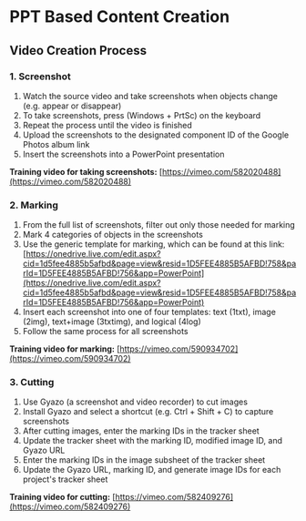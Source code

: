# PPT Based Content Creation


## Video Creation Process

### 1. Screenshot

1.  Watch the source video and take screenshots when objects change (e.g. appear or disappear)
2.  To take screenshots, press (Windows + PrtSc) on the keyboard
3.  Repeat the process until the video is finished
4.  Upload the screenshots to the designated component ID of the Google Photos album link
5.  Insert the screenshots into a PowerPoint presentation

**Training video for taking screenshots:** [https://vimeo.com/582020488](https://vimeo.com/582020488)

### 2. Marking

1.  From the full list of screenshots, filter out only those needed for marking
2.  Mark 4 categories of objects in the screenshots
3.  Use the generic template for marking, which can be found at this link: [https://onedrive.live.com/edit.aspx?cid=1d5fee4885b5afbd&page=view&resid=1D5FEE4885B5AFBD!758&parId=1D5FEE4885B5AFBD!756&app=PowerPoint](https://onedrive.live.com/edit.aspx?cid=1d5fee4885b5afbd&page=view&resid=1D5FEE4885B5AFBD!758&parId=1D5FEE4885B5AFBD!756&app=PowerPoint)
4.  Insert each screenshot into one of four templates: text (1txt), image (2img), text+image (3txtimg), and logical (4log)
5.  Follow the same process for all screenshots

**Training video for marking:** [https://vimeo.com/590934702](https://vimeo.com/590934702)

### 3. Cutting

1.  Use Gyazo (a screenshot and video recorder) to cut images
2.  Install Gyazo and select a shortcut (e.g. Ctrl + Shift + C) to capture screenshots
3.  After cutting images, enter the marking IDs in the tracker sheet
4.  Update the tracker sheet with the marking ID, modified image ID, and Gyazo URL
5.  Enter the marking IDs in the image subsheet of the tracker sheet
6.  Update the Gyazo URL, marking ID, and generate image IDs for each project's tracker sheet

**Training video for cutting:** [https://vimeo.com/582409276](https://vimeo.com/582409276)

